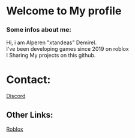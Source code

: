 # Welcome to My profile
### Some infos about me:
 Hi, i am Alperen "xtandeas" Demirel. <br>
 I've been developing games since 2019 on roblox <br>
 I Sharing My projects on this github. <br>
 
# Contact:
  <a href="https://discord.com/users/822494990105313341">Discord</a> <br>
## Other Links:
   [Roblox](https://www.roblox.com/users/792954023/profile)
  


  
